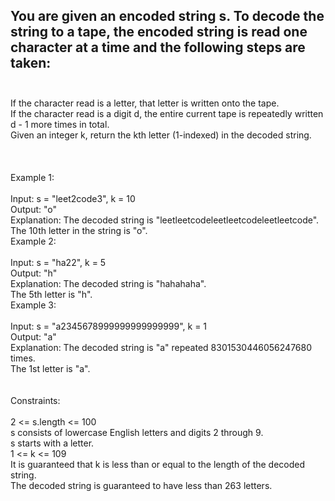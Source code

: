 ## You are given an encoded string s. To decode the string to a tape, the encoded string is read one character at a time and the following steps are taken: <br> <br> 
If the character read is a letter, that letter is written onto the tape. <br> 
If the character read is a digit d, the entire current tape is repeatedly written d - 1 more times in total. <br> 
Given an integer k, return the kth letter (1-indexed) in the decoded string. <br> <br> <br> <br> 
Example 1: <br> <br> 
Input: s = "leet2code3", k = 10 <br> 
Output: "o" <br> 
Explanation: The decoded string is "leetleetcodeleetleetcodeleetleetcode". <br> 
The 10th letter in the string is "o". <br> 
Example 2: <br> <br> 
Input: s = "ha22", k = 5 <br> 
Output: "h" <br> 
Explanation: The decoded string is "hahahaha". <br> 
The 5th letter is "h". <br> 
Example 3: <br> <br> 
Input: s = "a2345678999999999999999", k = 1 <br> 
Output: "a" <br> 
Explanation: The decoded string is "a" repeated 8301530446056247680 times. <br> 
The 1st letter is "a". <br> <br> <br> 
Constraints: <br> <br> 
2 <= s.length <= 100 <br> 
s consists of lowercase English letters and digits 2 through 9. <br> 
s starts with a letter. <br> 
1 <= k <= 109 <br> 
It is guaranteed that k is less than or equal to the length of the decoded string. <br> 
The decoded string is guaranteed to have less than 263 letters. <br> 
